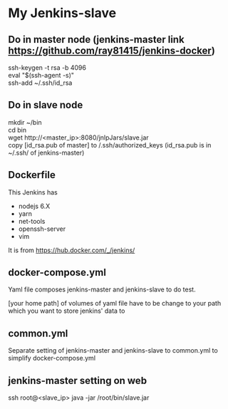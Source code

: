 # My Jenkins-slave

## Do in master node (jenkins-master link https://github.com/ray81415/jenkins-docker)
ssh-keygen -t rsa -b 4096  
eval "$(ssh-agent -s)"  
ssh-add ~/.ssh/id_rsa  

## Do in slave node
mkdir ~/bin  
cd bin  
wget http://<master_ip>:8080/jnlpJars/slave.jar  
copy [id_rsa.pub of master] to /.ssh/authorized_keys (id_rsa.pub is in ~/.ssh/ of jenkins-master)  

## Dockerfile
This Jenkins has  

- nodejs 6.X  
- yarn  
- net-tools  
- openssh-server  
- vim

It is from https://hub.docker.com/_/jenkins/

## docker-compose.yml
Yaml file composes jenkins-master and jenkins-slave to do test.

[your home path] of volumes of yaml file have to be change to your path which you want to store jenkins' data to

## common.yml
Separate setting of jenkins-master and jenkins-slave to common.yml to simplify docker-compose.yml

## jenkins-master setting on web
ssh root@<slave_ip> java -jar /root/bin/slave.jar